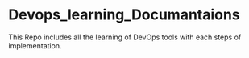 # Devops_learning_Documantaions
This Repo includes all the learning of DevOps tools with each steps of implementation.
